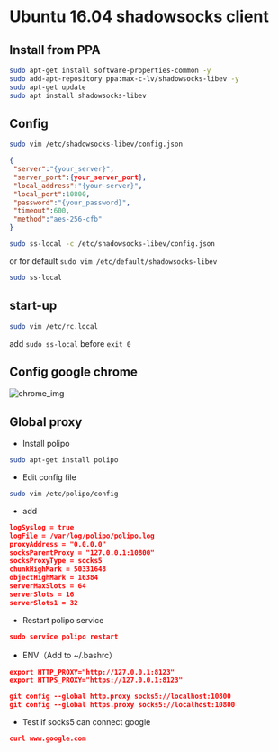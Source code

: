 # Ubuntu 16.04 shadowsocks client

## Install from PPA

```bash
sudo apt-get install software-properties-common -y
sudo add-apt-repository ppa:max-c-lv/shadowsocks-libev -y
sudo apt-get update
sudo apt install shadowsocks-libev
```

## Config

```bash
sudo vim /etc/shadowsocks-libev/config.json
```

```json
{
 "server":"{your_server}",
 "server_port":{your_server_port},
 "local_address":"{your-server}",
 "local_port":10800,
 "password":"{your_password}",
 "timeout":600,
 "method":"aes-256-cfb"
}
```

```bash
sudo ss-local -c /etc/shadowsocks-libev/config.json
```
or for default `sudo vim /etc/default/shadowsocks-libev`
```bash
sudo ss-local
```

## start-up

```bash
sudo vim /etc/rc.local
```

add `sudo ss-local` before `exit 0`



## Config google chrome

![chrome_img](https://github.com/didibaba/shadowsocks-client-on-Ubuntu-16.04/blob/master/web/chrome.png)

## Global proxy

- Install polipo
```bash
sudo apt-get install polipo
```

- Edit config file
```bash
sudo vim /etc/polipo/config
```

- add
```json
logSyslog = true
logFile = /var/log/polipo/polipo.log
proxyAddress = "0.0.0.0"
socksParentProxy = "127.0.0.1:10800"
socksProxyType = socks5
chunkHighMark = 50331648
objectHighMark = 16384
serverMaxSlots = 64
serverSlots = 16
serverSlots1 = 32
```

- Restart polipo service
```json
sudo service polipo restart
```

- ENV（Add to ~/.bashrc）
```json
export HTTP_PROXY="http://127.0.0.1:8123"
export HTTPS_PROXY="https://127.0.0.1:8123"
```
```json
git config --global http.proxy socks5://localhost:10800
git config --global https.proxy socks5://localhost:10800
```

- Test if socks5 can connect google

```json
curl www.google.com
```
